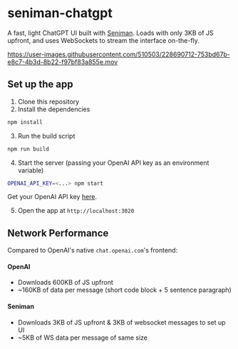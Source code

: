 # seniman-chatgpt
A fast, light ChatGPT UI built with [Seniman](https://github.com/senimanjs/seniman). Loads with only 3KB of JS upfront, and uses WebSockets to stream the interface on-the-fly.

https://user-images.githubusercontent.com/510503/228690712-753bd67b-e8c7-4b3d-8b22-f97bf83a855e.mov


## Set up the app
1. Clone this repository
2. Install the dependencies
```bash
npm install
```
3. Run the build script
```bash
npm run build
```
4. Start the server (passing your OpenAI API key as an environment variable)
```bash
OPENAI_API_KEY=<...> npm start
```
Get your OpenAI API key [here](https://platform.openai.com/account/api-keys).

5. Open the app at `http://localhost:3020`

## Network Performance
Compared to OpenAI's native `chat.openai.com`'s frontend:

#### OpenAI
- Downloads 600KB of JS upfront 
- ~160KB of data per message (short code block + 5 sentence paragraph)

#### Seniman
- Downloads 3KB of JS upfront & 3KB of websocket messages to set up UI
- ~5KB of WS data per message of same size
